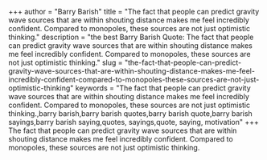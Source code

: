 +++
author = "Barry Barish"
title = "The fact that people can predict gravity wave sources that are within shouting distance makes me feel incredibly confident. Compared to monopoles, these sources are not just optimistic thinking."
description = "the best Barry Barish Quote: The fact that people can predict gravity wave sources that are within shouting distance makes me feel incredibly confident. Compared to monopoles, these sources are not just optimistic thinking."
slug = "the-fact-that-people-can-predict-gravity-wave-sources-that-are-within-shouting-distance-makes-me-feel-incredibly-confident-compared-to-monopoles-these-sources-are-not-just-optimistic-thinking"
keywords = "The fact that people can predict gravity wave sources that are within shouting distance makes me feel incredibly confident. Compared to monopoles, these sources are not just optimistic thinking.,barry barish,barry barish quotes,barry barish quote,barry barish sayings,barry barish saying,quotes, sayings,quote, saying, motivation"
+++
The fact that people can predict gravity wave sources that are within shouting distance makes me feel incredibly confident. Compared to monopoles, these sources are not just optimistic thinking.
